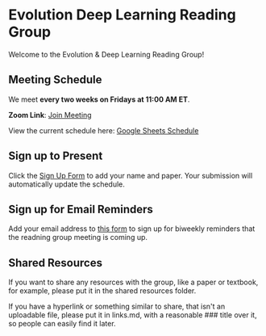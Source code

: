 # Evolution Deep Learning Reading Group

Welcome to the Evolution & Deep Learning Reading Group! 




## Meeting Schedule

We meet **every two weeks on Fridays at 11:00 AM ET**.

**Zoom Link**: [Join Meeting](https://virginiatech.zoom.us/j/86992753213)

View the current schedule here: [Google Sheets Schedule](https://docs.google.com/spreadsheets/d/1uqp2_1peLV_NcHBIz04vkFiuoQcicO3cGsC2C95oI6k/edit?resourcekey=&gid=969815788#gid=969815788)

## Sign up to Present

Click the [Sign Up Form](https://docs.google.com/forms/d/e/1FAIpQLScPVSTP80DcOLTd-GD0oKny_pHWmbM2Nj1VUlsyx8cFgrPNCw/viewform?usp=header) to add your name and paper. Your submission will automatically update the schedule.

## Sign up for Email Reminders

Add your email address to [this form](https://docs.google.com/forms/d/e/1FAIpQLSeHmoINx9zeFMIkfOXSzP__ZgRImnE_tXe8r7QexDbITwr1CQ/viewform?usp=header) to sign up for biweekly reminders that the readning group meeting is coming up.

## Shared Resources

If you want to share any resources with the group, like a paper or textbook, for example, please put it in the shared resources folder.

If you have a hyperlink or something similar to share, that isn't an uploadable file, please put it in links.md, with a reasonable ### title over it, so people can easily find it later.
